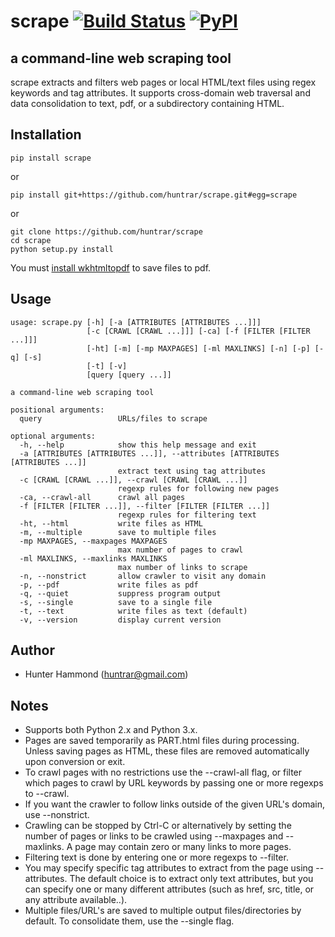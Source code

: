 # scrape [![Build Status](https://travis-ci.org/huntrar/scrape.svg?branch=master)](https://travis-ci.org/huntrar/scrape) [![PyPI](https://img.shields.io/pypi/dm/scrape.svg?style=flat)]()

## a command-line web scraping tool

scrape extracts and filters web pages or local HTML/text files using regex keywords and tag attributes. It supports cross-domain web traversal and data consolidation to text, pdf, or a subdirectory containing HTML.

## Installation
    pip install scrape

or

    pip install git+https://github.com/huntrar/scrape.git#egg=scrape

or

    git clone https://github.com/huntrar/scrape
    cd scrape
    python setup.py install

You must [install wkhtmltopdf](https://github.com/pdfkit/pdfkit/wiki/Installing-WKHTMLTOPDF) to save files to pdf.

## Usage
    usage: scrape.py [-h] [-a [ATTRIBUTES [ATTRIBUTES ...]]]
                     [-c [CRAWL [CRAWL ...]]] [-ca] [-f [FILTER [FILTER ...]]]
                     [-ht] [-m] [-mp MAXPAGES] [-ml MAXLINKS] [-n] [-p] [-q] [-s]
                     [-t] [-v]
                     [query [query ...]]
    
    a command-line web scraping tool
    
    positional arguments:
      query                 URLs/files to scrape
    
    optional arguments:
      -h, --help            show this help message and exit
      -a [ATTRIBUTES [ATTRIBUTES ...]], --attributes [ATTRIBUTES [ATTRIBUTES ...]]
                            extract text using tag attributes
      -c [CRAWL [CRAWL ...]], --crawl [CRAWL [CRAWL ...]]
                            regexp rules for following new pages
      -ca, --crawl-all      crawl all pages
      -f [FILTER [FILTER ...]], --filter [FILTER [FILTER ...]]
                            regexp rules for filtering text
      -ht, --html           write files as HTML
      -m, --multiple        save to multiple files
      -mp MAXPAGES, --maxpages MAXPAGES
                            max number of pages to crawl
      -ml MAXLINKS, --maxlinks MAXLINKS
                            max number of links to scrape
      -n, --nonstrict       allow crawler to visit any domain
      -p, --pdf             write files as pdf
      -q, --quiet           suppress program output
      -s, --single          save to a single file
      -t, --text            write files as text (default)
      -v, --version         display current version

## Author
* Hunter Hammond (huntrar@gmail.com)

## Notes
* Supports both Python 2.x and Python 3.x.
* Pages are saved temporarily as PART.html files during processing. Unless saving pages as HTML, these files are removed automatically upon conversion or exit.
* To crawl pages with no restrictions use the --crawl-all flag, or filter which pages to crawl by URL keywords by passing one or more regexps to --crawl.
* If you want the crawler to follow links outside of the given URL's domain, use --nonstrict.
* Crawling can be stopped by Ctrl-C or alternatively by setting the number of pages or links to be crawled using --maxpages and --maxlinks. A page may contain zero or many links to more pages.
* Filtering text is done by entering one or more regexps to --filter.
* You may specify specific tag attributes to extract from the page using --attributes. The default choice is to extract only text attributes, but you can specify one or many different attributes (such as href, src, title, or any attribute available..).
* Multiple files/URL's are saved to multiple output files/directories by default. To consolidate them, use the --single flag.
